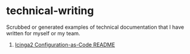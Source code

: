 # technical-writing
Scrubbed or generated examples of technical documentation that I have written for myself or my team.

1. [Icinga2 Configuration-as-Code README](https://github.com/greggoryrussell/technical-writing/blob/main/Icinga2-xyz-monitor.md)

